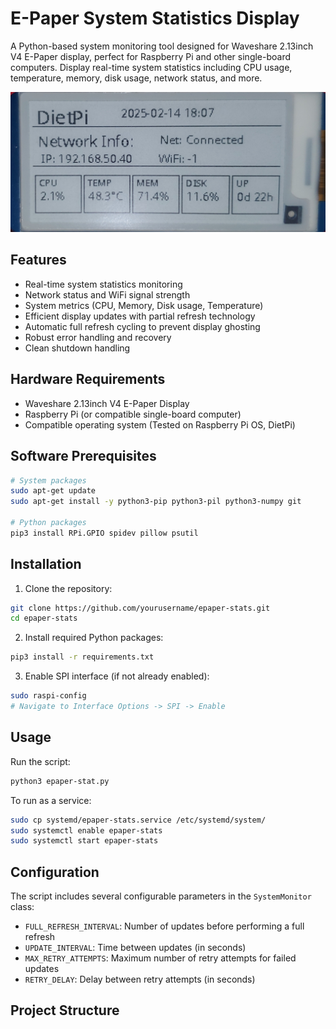 # E-Paper System Statistics Display

A Python-based system monitoring tool designed for Waveshare 2.13inch V4 E-Paper display, perfect for Raspberry Pi and other single-board computers. Display real-time system statistics including CPU usage, temperature, memory, disk usage, network status, and more.

![E-Paper Display Example](docs/display_example.jpg) <!-- You'll need to add your own image -->

## Features

- Real-time system statistics monitoring
- Network status and WiFi signal strength
- System metrics (CPU, Memory, Disk usage, Temperature)
- Efficient display updates with partial refresh technology
- Automatic full refresh cycling to prevent display ghosting
- Robust error handling and recovery
- Clean shutdown handling

## Hardware Requirements

- Waveshare 2.13inch V4 E-Paper Display
- Raspberry Pi (or compatible single-board computer)
- Compatible operating system (Tested on Raspberry Pi OS, DietPi)

## Software Prerequisites

```bash
# System packages
sudo apt-get update
sudo apt-get install -y python3-pip python3-pil python3-numpy git

# Python packages
pip3 install RPi.GPIO spidev pillow psutil
```

## Installation

1. Clone the repository:
```bash
git clone https://github.com/yourusername/epaper-stats.git
cd epaper-stats
```

2. Install required Python packages:
```bash
pip3 install -r requirements.txt
```

3. Enable SPI interface (if not already enabled):
```bash
sudo raspi-config
# Navigate to Interface Options -> SPI -> Enable
```

## Usage

Run the script:
```bash
python3 epaper-stat.py
```

To run as a service:
```bash
sudo cp systemd/epaper-stats.service /etc/systemd/system/
sudo systemctl enable epaper-stats
sudo systemctl start epaper-stats
```

## Configuration

The script includes several configurable parameters in the `SystemMonitor` class:

- `FULL_REFRESH_INTERVAL`: Number of updates before performing a full refresh
- `UPDATE_INTERVAL`: Time between updates (in seconds)
- `MAX_RETRY_ATTEMPTS`: Maximum number of retry attempts for failed updates
- `RETRY_DELAY`: Delay between retry attempts (in seconds)

## Project Structure